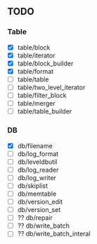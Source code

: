 ## TODO

### Table
- [x] table/block
- [x] table/iterator
- [x] table/block_builder
- [x] table/format
- [ ] table/table
- [ ] table/two_level_iterator
- [ ] table/filter_block
- [ ] table/merger
- [ ] table/table_builder

### DB
- [x] db/filename
- [ ] db/log_format
- [ ] db/leveldbutil
- [ ] db/log_reader
- [ ] db/log_writer
- [ ] db/skiplist
- [ ] db/memtable
- [ ] db/version_edit
- [ ] db/version_set
- [ ]  ?? db/repair
- [ ]  ?? db/write_batch
- [ ]  ?? db/write_batch_interal

